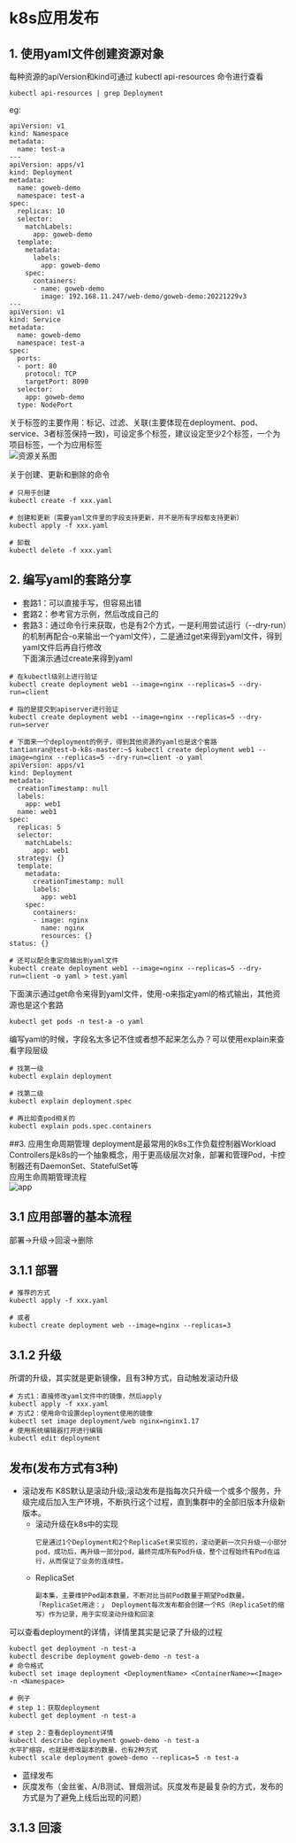 # k8s应用发布
## 1. 使用yaml文件创建资源对象
每种资源的apiVersion和kind可通过 kubectl api-resources 命令进行查看
```
kubectl api-resources | grep Deployment
```
eg:
```
apiVersion: v1
kind: Namespace
metadata:
  name: test-a
---
apiVersion: apps/v1
kind: Deployment
metadata:
  name: goweb-demo
  namespace: test-a
spec:
  replicas: 10
  selector:
    matchLabels:
      app: goweb-demo
  template:
    metadata:
      labels:
        app: goweb-demo
    spec:
      containers:
      - name: goweb-demo
        image: 192.168.11.247/web-demo/goweb-demo:20221229v3
---
apiVersion: v1
kind: Service
metadata:
  name: goweb-demo
  namespace: test-a
spec:
  ports:
  - port: 80
    protocol: TCP
    targetPort: 8090
  selector:
    app: goweb-demo
  type: NodePort

```
关于标签的主要作用：标记、过滤、关联(主要体现在deployment、pod、service、3者标签保持一致)，可设定多个标签，建议设定至少2个标签，一个为项目标签，一个为应用标签  
![资源关系图](https://p3-sign.toutiaoimg.com/tos-cn-i-qvj2lq49k0/1c65027c67aa4e3da1fc9d15ec96f377~noop.image?_iz=58558&from=article.pc_detail&x-expires=1676454852&x-signature=3Zlc%2FocMgdwwWwvlU6j4yIRop7A%3D)  

关于创建、更新和删除的命令  
```
# 只用于创建
kubectl create -f xxx.yaml

# 创建和更新（需要yaml文件里的字段支持更新，并不是所有字段都支持更新）
kubectl apply -f xxx.yaml

# 卸载
kubectl delete -f xxx.yaml
```
## 2. 编写yaml的套路分享
- 套路1：可以直接手写，但容易出错
- 套路2：参考官方示例，然后改成自己的
- 套路3：通过命令行来获取，也是有2个方式，一是利用尝试运行（--dry-run）的机制再配合-o来输出一个yaml文件），二是通过get来得到yaml文件，得到yaml文件后再自行修改  
下面演示通过create来得到yaml   
```
# 在kubectl级别上进行验证
kubectl create deployment web1 --image=nginx --replicas=5 --dry-run=client

# 指的是提交到apiserver进行验证
kubectl create deployment web1 --image=nginx --replicas=5 --dry-run=server

# 下面来一个deployment的例子，得到其他资源的yaml也是这个套路
tantianran@test-b-k8s-master:~$ kubectl create deployment web1 --image=nginx --replicas=5 --dry-run=client -o yaml
apiVersion: apps/v1
kind: Deployment
metadata:
  creationTimestamp: null
  labels:
    app: web1
  name: web1
spec:
  replicas: 5
  selector:
    matchLabels:
      app: web1
  strategy: {}
  template:
    metadata:
      creationTimestamp: null
      labels:
        app: web1
    spec:
      containers:
      - image: nginx
        name: nginx
        resources: {}
status: {}

# 还可以配合重定向输出到yaml文件
kubectl create deployment web1 --image=nginx --replicas=5 --dry-run=client -o yaml > test.yaml
```
下面演示通过get命令来得到yaml文件，使用-o来指定yaml的格式输出，其他资源也是这个套路  
```
kubectl get pods -n test-a -o yaml
```
编写yaml的时候，字段名太多记不住或者想不起来怎么办？可以使用explain来查看字段层级  
```
# 找第一级
kubectl explain deployment

# 找第二级
kubectl explain deployment.spec

# 再比如查pod相关的
kubectl explain pods.spec.containers
```
##3. 应用生命周期管理
deployment是最常用的k8s工作负载控制器Workload Controllers是k8s的一个抽象概念，用于更高级层次对象，部署和管理Pod，卡控制器还有DaemonSet、StatefulSet等  
应用生命周期管理流程  
![app](https://p3-sign.toutiaoimg.com/tos-cn-i-qvj2lq49k0/1eb19284fd7249ed9ea5906b0525626a~noop.image?_iz=58558&from=article.pc_detail&x-expires=1676454852&x-signature=9W33molatSdQ3bTTNe579jeb8Mo%3D)  
## 3.1 应用部署的基本流程
部署->升级->回滚->删除  
## 3.1.1 部署
```
# 推荐的方式
kubectl apply -f xxx.yaml

# 或者
kubectl create deployment web --image=nginx --replicas=3
```
## 3.1.2 升级
所谓的升级，其实就是更新镜像，且有3种方式，自动触发滚动升级  
```
# 方式1：直接修改yaml文件中的镜像，然后apply
kubectl apply -f xxx.yaml
# 方式2：使用命令设置deployment使用的镜像
kubectl set image deployment/web nginx=nginx1.17
# 使用系统编辑器打开进行编辑
kubectl edit deployment
``` 
## 发布(发布方式有3种)
- 滚动发布
  K8S默认是滚动升级;滚动发布是指每次只升级一个或多个服务，升级完成后加入生产环境，不断执行这个过程，直到集群中的全部旧版本升级新版本。
  + 滚动升级在k8s中的实现
    ```
    它是通过1个Deployment和2个ReplicaSet来实现的，滚动更新一次只升级一小部分pod，成功后，再升级一部分pod，最终完成所有Pod升级，整个过程始终有Pod在运行，从而保证了业务的连续性。
    ```
  + ReplicaSet
    ```
    副本集，主要维护Pod副本数量，不断对比当前Pod数量于期望Pod数量。「ReplicaSet用途：」 Deployment每次发布都会创建一个RS（ReplicaSet的缩写）作为记录，用于实现滚动升级和回滚
    ```
可以查看deployment的详情，详情里其实是记录了升级的过程  
```
kubectl get deployment -n test-a
kubectl describe deployment goweb-demo -n test-a
# 命令格式
kubectl set image deployment <DeploymentName> <ContainerName>=<Image> -n <Namespace>

# 例子
# step 1：获取deployment
kubectl get deployment -n test-a

# step 2：查看deployment详情
kubectl describe deployment goweb-demo -n test-a
水平扩缩容，也就是修改副本的数量，也有2种方式
kubectl scale deployment goweb-demo --replicas=5 -n test-a
```
- 蓝绿发布
- 灰度发布（金丝雀、A/B测试、冒烟测试。灰度发布是最复杂的方式，发布的方式是为了避免上线后出现的问题）

## 3.1.3 回滚


